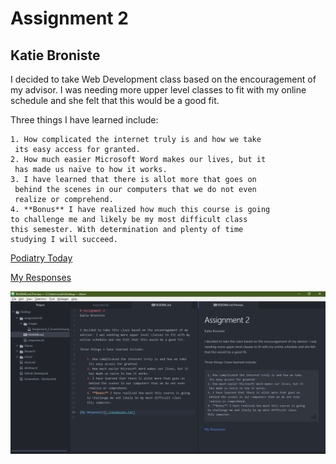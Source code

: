 # Assignment 2
## Katie Broniste


I decided to take Web Development class based on the encouragement of my advisor. I was needing more upper level classes to fit with my online schedule and she felt that this would be a good fit.

Three things I have learned include:

    1. How complicated the internet truly is and how we take
     its easy access for granted.
    2. How much easier Microsoft Word makes our lives, but it
     has made us naïve to how it works.
    3. I have learned that there is allot more that goes on
     behind the scenes in our computers that we do not even
     realize or comprehend.
    4. **Bonus** I have realized how much this course is going
    to challenge me and likely be my most difficult class
    this semester. With determination and plenty of time
    studying I will succeed.

[Podiatry Today](https://www.podiatrytoday.com/)

[My Responses](./responses.txt)

![Assignment 2 Screenshot](./Images/Week-Two-Screenshot.PNG)
